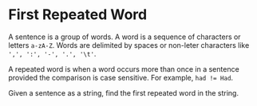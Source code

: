 ﻿# First Repeated Word

A sentence is a group of words. A word is a sequence of characters or letters `a-zA-Z`.
Words are delimited by spaces or non-leter characters like `',', ':', '-', '.', '\t'`.

A repeated word is when a word occurs more than once in a sentence provided the comparison is case sensitive. 
For example, `had != Had`.

Given a sentence as a string, find the first repeated word in the string. 
